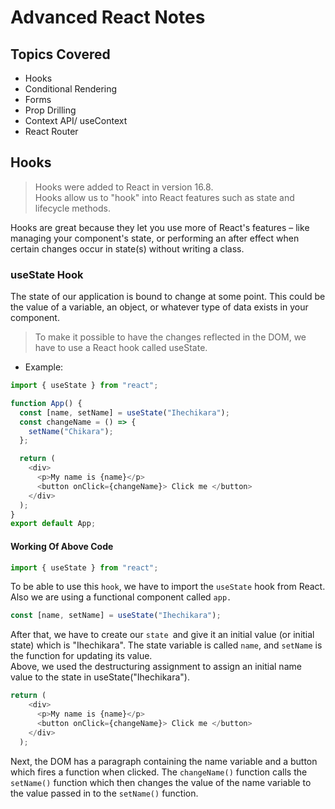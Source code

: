 # Advanced React Notes

## Topics Covered

- Hooks
- Conditional Rendering
- Forms
- Prop Drilling
- Context API/ useContext
- React Router

## Hooks

> Hooks were added to React in version 16.8. <br>
> Hooks allow us to "hook" into React features such as state and lifecycle methods.

Hooks are great because they let you use more of React's features – like managing your component's state, or performing an after effect when certain changes occur in state(s) without writing a class. <br>

### useState Hook

The state of our application is bound to change at some point. This could be the value of a variable, an object, or whatever type of data exists in your component.<br>

> To make it possible to have the changes reflected in the DOM, we have to use a React hook called useState.

- Example:

```JavaScript
import { useState } from "react";

function App() {
  const [name, setName] = useState("Ihechikara");
  const changeName = () => {
    setName("Chikara");
  };

  return (
    <div>
      <p>My name is {name}</p>
      <button onClick={changeName}> Click me </button>
    </div>
  );
}
export default App;
```

#### Working Of Above Code

```JavaScript
import { useState } from "react";
```

To be able to use this `hook`, we have to import the `useState` hook from React. Also we are using a functional component called `app.`

```JavaScript
const [name, setName] = useState("Ihechikara");
```

After that, we have to create our `state `and give it an initial value (or initial state) which is "Ihechikara". The state variable is called `name`, and `setName` is the function for updating its value.<br>
Above, we used the destructuring assignment to assign an initial name value to the state in useState("Ihechikara").

```JavaScript
return (
    <div>
      <p>My name is {name}</p>
      <button onClick={changeName}> Click me </button>
    </div>
  );
```

Next, the DOM has a paragraph containing the name variable and a button which fires a function when clicked. The `changeName()` function calls the `setName()` function which then changes the value of the name variable to the value passed in to the `setName()` function.
